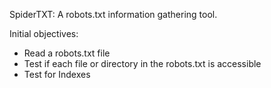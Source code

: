 SpiderTXT: A robots.txt information gathering tool.

Initial objectives:
- Read a robots.txt file
- Test if each file or directory in the robots.txt is accessible
- Test for Indexes
